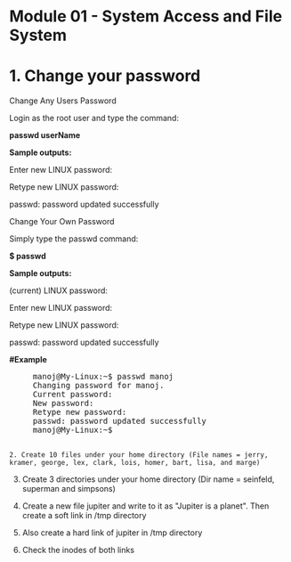 # Module 01 - System Access and File System

#   1.  Change your password
Change Any Users Password

Login as the root user and type the command:

**passwd userName**

**Sample outputs:**

Enter new LINUX password:

Retype new LINUX password:

passwd: password updated successfully

Change Your Own Password

Simply type the passwd command:

**$ passwd**

**Sample outputs:**

(current) LINUX password:

Enter new LINUX password:

Retype new LINUX password:

passwd: password updated successfully

**#Example**
<pre>
     manoj@My-Linux:~$ passwd manoj
     Changing password for manoj.
     Current password: 
     New password: 
     Retype new password: 
     passwd: password updated successfully
     manoj@My-Linux:~$ 
     </pre>
    2. Create 10 files under your home directory (File names = jerry, kramer, george, lex, clark, lois, homer, bart, lisa, and marge)

   3.  Create 3 directories under your home directory (Dir name = seinfeld, superman and simpsons)  

   4. Create a new file jupiter and write to it as "Jupiter is a planet".  Then create a soft link in /tmp directory

   5. Also create a hard link of jupiter in /tmp directory

   6. Check the inodes of both links 
